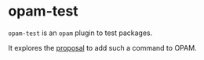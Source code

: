 # opam-test

`opam-test` is an `opam` plugin to test packages.

It explores the [proposal](https://github.com/ocaml/opam/issues/4594) to add
such a command to OPAM.
